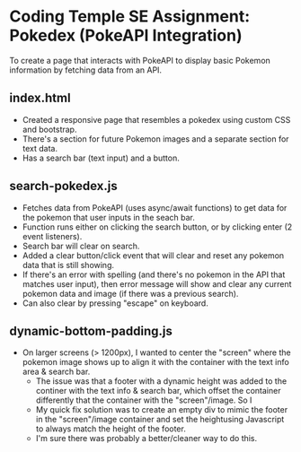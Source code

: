 # Coding Temple SE Assignment: Pokedex (PokeAPI Integration)

To create a page that interacts with PokeAPI to display basic Pokemon information by fetching data from an API.

## index.html

- Created a responsive page that resembles a pokedex using custom CSS and bootstrap.
- There's a section for future Pokemon images and a separate section for text data.
- Has a search bar (text input) and a button.

## search-pokedex.js

- Fetches data from PokeAPI (uses async/await functions) to get data for the pokemon that user inputs in the seach bar.
- Function runs either on clicking the search button, or by clicking enter (2 event listeners).
- Search bar will clear on search.
- Added a clear button/click event that will clear and reset any pokemon data that is still showing.
- If there's an error with spelling (and there's no pokemon in the API that matches user input), then error message will show and clear any current pokemon data and image (if there was a previous search).
- Can also clear by pressing "escape" on keyboard.

## dynamic-bottom-padding.js

- On larger screens (> 1200px), I wanted to center the "screen" where the pokemon image shows up to align it with the container with the text info area & search bar.
  - The issue was that a footer with a dynamic height was added to the continer with the text info & search bar, which offset the container differently that the container with the "screen"/image. So I
  - My quick fix solution was to create an empty div to mimic the footer in the "screen"/image container and set the heightusing Javascript to always match the height of the footer.
  - I'm sure there was probably a better/cleaner way to do this.
